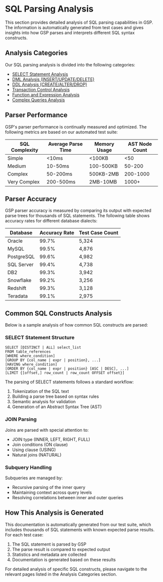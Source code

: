# SQL Parsing Analysis

This section provides detailed analysis of SQL parsing capabilities in GSP. The information is automatically generated from test cases and gives insights into how GSP parses and interprets different SQL syntax constructs.

## Analysis Categories

Our SQL parsing analysis is divided into the following categories:

- [SELECT Statement Analysis](select-analysis.md)
- [DML Analysis (INSERT/UPDATE/DELETE)](dml-analysis.md)
- [DDL Analysis (CREATE/ALTER/DROP)](ddl-analysis.md)
- [Transaction Control Analysis](transaction-analysis.md)
- [Function and Expression Analysis](expression-analysis.md)
- [Complex Queries Analysis](complex-queries.md)

## Parser Performance

GSP's parser performance is continually measured and optimized. The following metrics are based on our automated test suite:

| SQL Complexity | Average Parse Time | Memory Usage | AST Node Count |
|----------------|-------------------|--------------|----------------|
| Simple         | <10ms             | <100KB       | <50            |
| Medium         | 10-50ms           | 100-500KB    | 50-200         |
| Complex        | 50-200ms          | 500KB-2MB    | 200-1000       |
| Very Complex   | 200-500ms         | 2MB-10MB     | 1000+          |

## Parser Accuracy

GSP parser accuracy is measured by comparing its output with expected parse trees for thousands of SQL statements. The following table shows accuracy rates for different database dialects:

| Database    | Accuracy Rate | Test Case Count |
|-------------|---------------|----------------|
| Oracle      | 99.7%         | 5,324          |
| MySQL       | 99.5%         | 4,876          |
| PostgreSQL  | 99.6%         | 4,982          |
| SQL Server  | 99.4%         | 4,738          |
| DB2         | 99.3%         | 3,942          |
| Snowflake   | 99.2%         | 3,256          |
| Redshift    | 99.3%         | 3,128          |
| Teradata    | 99.1%         | 2,975          |

## Common SQL Constructs Analysis

Below is a sample analysis of how common SQL constructs are parsed:

### SELECT Statement Structure

```
SELECT [DISTINCT | ALL] select_list
FROM table_references
[WHERE where_condition]
[GROUP BY {col_name | expr | position}, ...]
[HAVING where_condition]
[ORDER BY {col_name | expr | position} [ASC | DESC], ...]
[LIMIT {[offset,] row_count | row_count OFFSET offset}]
```

The parsing of SELECT statements follows a standard workflow:
1. Tokenization of the SQL text
2. Building a parse tree based on syntax rules
3. Semantic analysis for validation
4. Generation of an Abstract Syntax Tree (AST)

### JOIN Parsing

Joins are parsed with special attention to:
- JOIN type (INNER, LEFT, RIGHT, FULL)
- Join conditions (ON clause)
- Using clause (USING)
- Natural joins (NATURAL)

### Subquery Handling

Subqueries are managed by:
- Recursive parsing of the inner query
- Maintaining context across query levels
- Resolving correlations between inner and outer queries

## How This Analysis is Generated

This documentation is automatically generated from our test suite, which includes thousands of SQL statements with known expected parse results. For each test case:

1. The SQL statement is parsed by GSP
2. The parse result is compared to expected output
3. Statistics and metadata are collected
4. Documentation is generated based on these results

For detailed analysis of specific SQL constructs, please navigate to the relevant pages listed in the Analysis Categories section. 